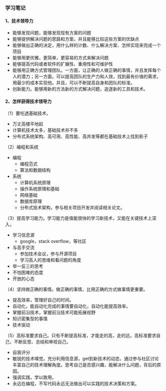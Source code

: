 ### 学习笔记

#### 1、技术领导力
* 能够发现问题，能够发现现有方案的问题
* 能够提供解决问题的思路和方案，并且能够比较这些方案的优缺点
* 能够做出正确的决定，用什么样的计数、什么解决方案、怎样实现来完成一个项目
* 能够用更优雅，更简单，更容易的方式来解决问题
* 能够提高代码或者软件的扩展性、重用性和可维护性
* 能够用正确方式管理团队。一方面，让正确的人做正确的事情，并且发挥每个人的潜力；另一方面，可以提高团队的生产力和人效，找到最有价值的需求，用最少的成本实现他。并且，可以不断提高自身和团队的标准。
* 创新能力。能够用新的方法新的方式解决问题，追逐新的工具和技术。

#### 2、怎样获得技术领导力
（1）要吃透基础技术。

* 万丈高楼平地起
* 计算机技术太多，基础技术并不多
* 分布式系统架构、高可用、高性能、高并发等都在基础技术上找到影子

（2）编程和系统

* 编程
	* 编程范式
	* 算法和数据结构
* 系统
	* 计算机系统原理
	* 操作系统原理和基础
	* 网络基础
	* 数据库原理
	* 分布式技术架构，参与相关项目开发并阅读相关论文。

（3）提高学习能力。学习能力是值能很快的学习新技术，又能在关键技术上深入。

* 学习信息源
	* google，stack overflow，等社区
* 与高手交流
	* 参加技术会议，参与开源项目
	* 学习高人的思维和看问题的角度
* 举一反三的思考
* 不怕困难的态度
* 开放的心态

（4）坚持做正确的事情。做正确的事情，比用正确的方式做事情更重要。

* 提高效率，管理好自己的时间。
* 自动化，能自动化完成的事情要自动化，自动化能提高效率。
* 掌握前沿技术，掌握前沿技术可能拓展视野
* 知识密集型的事情
* 技术驱动

（5）高标准要求自己。只有不断提高标准，才能走的高，走的远，高标准要求自己，不断反思、总结和审视自己。

* 自我评分
* 敏锐的技术嗅觉。充分利用信息源，get到新技术的动态，通过参与社区讨论丰富自己的技术理解角度。思考自己是否感兴趣，能解决什么问题，背后的原因。
* 强调实践，学以致用。
* 永远在编程，不写代码永远无法做出可以实践的技术决策和方案。

#### 
